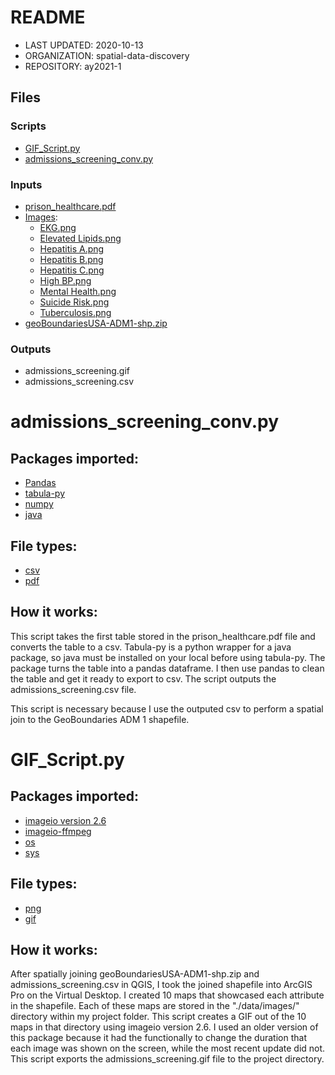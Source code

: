 # README

- LAST UPDATED: 2020-10-13
- ORGANIZATION: spatial-data-discovery
- REPOSITORY: ay2021-1


## Files

### Scripts 
* [GIF_Script.py](https://github.com/spatial-data-discovery/ay2021-1/blob/master/project/hannahslevin/GIF_Script.py)
* [admissions_screening_conv.py](https://github.com/spatial-data-discovery/ay2021-1/blob/master/project/hannahslevin/admissions_screening_conv.py)




### Inputs
- [prison_healthcare.pdf](https://github.com/spatial-data-discovery/ay2021-1/blob/master/project/hannahslevin/data/prison_healthcare.pdf)
- [Images](https://github.com/spatial-data-discovery/ay2021-1/tree/master/project/hannahslevin/data/images):
    - [EKG.png](https://github.com/spatial-data-discovery/ay2021-1/blob/master/project/hannahslevin/data/images/EKG.png)
    - [Elevated Lipids.png](https://github.com/spatial-data-discovery/ay2021-1/blob/master/project/hannahslevin/data/images/Elevated%20Lipids.png)
    - [Hepatitis A.png](https://github.com/spatial-data-discovery/ay2021-1/blob/master/project/hannahslevin/data/images/Hepatitis%20A.png)
    - [Hepatitis B.png](https://github.com/spatial-data-discovery/ay2021-1/blob/master/project/hannahslevin/data/images/Hepatitis%20B.png)
    - [Hepatitis C.png](https://github.com/spatial-data-discovery/ay2021-1/blob/master/project/hannahslevin/data/images/Hepatitis%20C.png)
    - [High BP.png](https://github.com/spatial-data-discovery/ay2021-1/blob/master/project/hannahslevin/data/images/High%20BP.png)
    - [Mental Health.png](https://github.com/spatial-data-discovery/ay2021-1/blob/master/project/hannahslevin/data/images/Mental%20Health.png)
    - [Suicide Risk.png](https://github.com/spatial-data-discovery/ay2021-1/blob/master/project/hannahslevin/data/images/Suicide%20Risk.png)
    - [Tuberculosis.png](https://github.com/spatial-data-discovery/ay2021-1/blob/master/project/hannahslevin/data/images/Tuberculosis.png)
- [geoBoundariesUSA-ADM1-shp.zip](https://github.com/spatial-data-discovery/ay2021-1/blob/master/project/hannahslevin/data/geoBoundariesUSA-ADM1-shp.zip)
    
### Outputs
- admissions_screening.gif
- admissions_screening.csv


# admissions_screening_conv.py
## Packages imported:
- [Pandas](https://pandas.pydata.org/)
- [tabula-py](https://pypi.org/project/tabula-py/)
- [numpy](https://numpy.org)
- [java](https://www.java.com/en/)

## File types:
* [csv](https://www.computerhope.com/issues/ch001356.htm)
* [pdf](https://www.computerhope.com/jargon/p/pdf.htm)

## How it works:
This script takes the first table stored in the prison_healthcare.pdf file and converts the table to a csv.  Tabula-py is a python wrapper for a java package, so java must be installed on your local before using tabula-py.  The package turns the table into a pandas dataframe.  I then use pandas to clean the table and get it ready to export to csv.  The script outputs the admissions_screening.csv file.  

This script is necessary because I use the outputed csv to perform a spatial join to the GeoBoundaries ADM 1 shapefile.  


# GIF_Script.py
## Packages imported:
- [imageio version 2.6](https://pypi.org/project/imageio/)
- [imageio-ffmpeg](https://github.com/imageio/imageio-ffmpeg)
- [os](https://docs.python.org/3/library/os.html)
- [sys](https://docs.python.org/3/library/sys.html)

## File types:
* [png](https://www.computerhope.com/jargon/p/png.htm)
* [gif](https://www.computerhope.com/jargon/g/gif.htm)

## How it works:
After spatially joining geoBoundariesUSA-ADM1-shp.zip and admissions_screening.csv in QGIS, I took the joined shapefile into ArcGIS Pro on the Virtual Desktop.  I created 10 maps that showcased each attribute in the shapefile.  Each of these maps are stored in the "./data/images/" directory within my project folder.  This script creates a GIF out of the 10 maps in that directory using imageio version 2.6.  I used an older version of this package because it had the functionally to change the duration that each image was shown on the screen, while the most recent update did not.  This script exports the admissions_screening.gif file to the project directory. 
